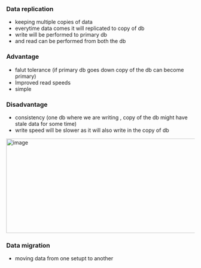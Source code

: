 ### Data replication 
- keeping multiple copies of data
- everytime data comes it will replicated to copy of db
- write will be performed to primary db
- and read can be performed from both the db

### Advantage
- falut tolerance (if primary db goes down copy of the db can become primary)
- Improved read speeds
- simple

### Disadvantage
- consistency (one db where we are writing , copy of the db might have stale data for some time)
- write speed will be slower as it will also write in the copy of db

<img width="617" height="252" alt="image" src="https://github.com/user-attachments/assets/fa954a0a-f3f2-4b79-90c8-aaec0732772a" />


### Data migration
- moving data from one setupt to another
